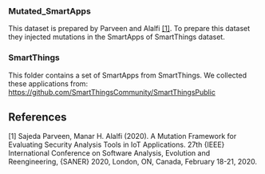 ### Mutated_SmartApps
This dataset is prepared by Parveen and Alalfi [[1]](#1). To prepare this dataset they injected mutations in the SmartApps of SmartThings dataset.

### SmartThings
This folder contains a set of SmartApps from SmartThings. We collected these applications from: https://github.com/SmartThingsCommunity/SmartThingsPublic


## References
<a id="1">[1]</a> 
Sajeda Parveen, Manar H. Alalfi (2020). 
A Mutation Framework for Evaluating Security Analysis Tools in IoT Applications. 
27th {IEEE} International Conference on Software Analysis, Evolution and Reengineering, {SANER} 2020, London, ON, Canada, February 18-21, 2020.
